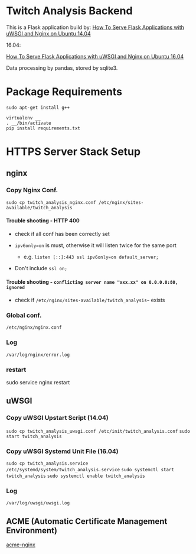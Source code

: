 # Twitch Analysis Backend

This is a Flask application build by: [How To Serve Flask Applications with uWSGI and Nginx on Ubuntu 14.04](https://www.digitalocean.com/community/tutorials/how-to-serve-flask-applications-with-uwsgi-and-nginx-on-ubuntu-14-04)

16.04:

[How To Serve Flask Applications with uWSGI and Nginx on Ubuntu 16.04](https://www.digitalocean.com/community/tutorials/how-to-serve-flask-applications-with-uwsgi-and-nginx-on-ubuntu-16-04)

Data processing by pandas, stored by sqlite3.

# Package Requirements

`sudo apt-get install g++`

```
virtualenv __
. __/bin/activate
pip install requirements.txt
```

# HTTPS Server Stack Setup

## nginx

### Copy Nginx Conf.

`sudo cp twitch_analysis_nginx.conf /etc/nginx/sites-available/twitch_analysis`

#### Trouble shooting - HTTP 400

* check if all conf has been correctly set

* `ipv6only=on` is must, otherwise it will listen twice for the same port

  * e.g. `listen [::]:443 ssl ipv6only=on default_server;`

* Don't include `ssl on;`

#### Trouble shooting - `conflicting server name "xxx.xx" on 0.0.0.0:80, ignored`

* check if `/etc/nginx/sites-available/twitch_analysis~` exists

### Global conf.

`/etc/nginx/nginx.conf`

### Log

`/var/log/nginx/error.log`

### restart
sudo service nginx restart


## uWSGI

### Copy uWSGI Upstart Script (14.04)

`sudo cp twitch_analysis_uwsgi.conf /etc/init/twitch_analysis.conf`
`sudo start twitch_analysis`

### Copy uWSGI Systemd Unit File (16.04)

`sudo cp twitch_analysis.service /etc/systemd/system/twitch_analysis.service`
`sudo systemctl start twitch_analysis`
`sudo systemctl enable twitch_analysis`

### Log

`/var/log/uwsgi/uwsgi.log`

## ACME (Automatic Certificate Management Environment)

[acme-nginx](https://github.com/kshcherban/acme-nginx)

